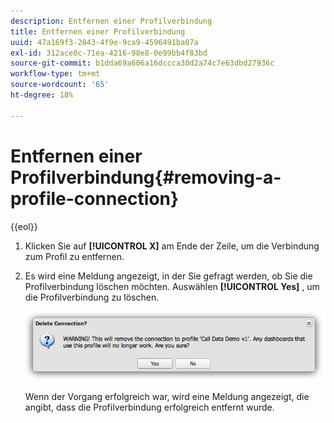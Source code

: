 ```yaml
---
description: Entfernen einer Profilverbindung
title: Entfernen einer Profilverbindung
uuid: 47a169f3-2843-4f9e-9ca9-4596491ba07a
exl-id: 312ace0c-71ea-4216-98e8-0e99bb4f83bd
source-git-commit: b1dda69a606a16dccca30d2a74c7e63dbd27936c
workflow-type: tm+mt
source-wordcount: '65'
ht-degree: 18%

---
```


# Entfernen einer Profilverbindung{#removing-a-profile-connection}

{{eol}}

1. Klicken Sie auf **[!UICONTROL X]** am Ende der Zeile, um die Verbindung zum Profil zu entfernen.
1. Es wird eine Meldung angezeigt, in der Sie gefragt werden, ob Sie die Profilverbindung löschen möchten. Auswählen **[!UICONTROL Yes]** , um die Profilverbindung zu löschen.

   ![](assets/delete_connection.png)

   Wenn der Vorgang erfolgreich war, wird eine Meldung angezeigt, die angibt, dass die Profilverbindung erfolgreich entfernt wurde.
